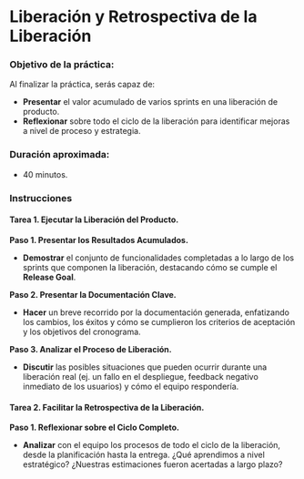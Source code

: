 # Liberación y Retrospectiva de la Liberación

### Objetivo de la práctica:
Al finalizar la práctica, serás capaz de:
- **Presentar** el valor acumulado de varios sprints en una liberación de producto.
- **Reflexionar** sobre todo el ciclo de la liberación para identificar mejoras a nivel de proceso y estrategia.

### Duración aproximada:
- 40 minutos.

### Instrucciones

#### Tarea 1. Ejecutar la Liberación del Producto.
**Paso 1. Presentar los Resultados Acumulados.**
- **Demostrar** el conjunto de funcionalidades completadas a lo largo de los sprints que componen la liberación, destacando cómo se cumple el **Release Goal**.

**Paso 2. Presentar la Documentación Clave.**
- **Hacer** un breve recorrido por la documentación generada, enfatizando los cambios, los éxitos y cómo se cumplieron los criterios de aceptación y los objetivos del cronograma.

**Paso 3. Analizar el Proceso de Liberación.**
- **Discutir** las posibles situaciones que pueden ocurrir durante una liberación real (ej. un fallo en el despliegue, feedback negativo inmediato de los usuarios) y cómo el equipo respondería.

#### Tarea 2. Facilitar la Retrospectiva de la Liberación.
**Paso 1. Reflexionar sobre el Ciclo Completo.**
- **Analizar** con el equipo los procesos de todo el ciclo de la liberación, desde la planificación hasta la entrega. ¿Qué aprendimos a nivel estratégico? ¿Nuestras estimaciones fueron acertadas a largo plazo?
